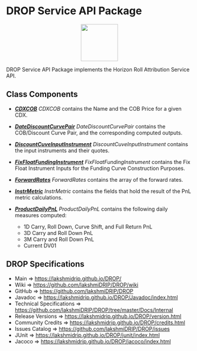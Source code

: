 # DROP Service API Package

<p align="center"><img src="https://github.com/lakshmiDRIP/DROP/blob/master/DRIP_Logo.gif?raw=true" width="100"></p>

DROP Service API Package implements the Horizon Roll Attribution Service API.


## Class Components

 * [***CDXCOB***](https://github.com/lakshmiDRIP/DROP/tree/master/src/main/java/org/drip/service/api/CDXCOB.java)
 <i>CDXCOB</i> contains the Name and the COB Price for a given CDX.

 * [***DateDiscountCurvePair***](https://github.com/lakshmiDRIP/DROP/tree/master/src/main/java/org/drip/service/api/DateDiscountCurvePair.java)
 <i>DateDiscountCurvePair</i> contains the COB/Discount Curve Pair, and the corresponding computed outputs.

 * [***DiscountCuveInputInstrument***](https://github.com/lakshmiDRIP/DROP/tree/master/src/main/java/org/drip/service/api/DiscountCuveInputInstrument.java)
 <i>DiscountCuveInputInstrument</i> contains the input instruments and their quotes.

 * [***FixFloatFundingInstrument***](https://github.com/lakshmiDRIP/DROP/tree/master/src/main/java/org/drip/service/api/FixFloatFundingInstrument.java)
 <i>FixFloatFundingInstrument</i> contains the Fix Float Instrument Inputs for the Funding Curve Construction
 Purposes.

 * [***ForwardRates***](https://github.com/lakshmiDRIP/DROP/tree/master/src/main/java/org/drip/service/api/ForwardRates.java)
 <i>ForwardRates</i> contains the array of the forward rates.

 * [***InstrMetric***](https://github.com/lakshmiDRIP/DROP/tree/master/src/main/java/org/drip/service/api/InstrMetric.java)
 <i>InstrMetric</i> contains the fields that hold the result of the PnL metric calculations.

 * [***ProductDailyPnL***](https://github.com/lakshmiDRIP/DROP/tree/master/src/main/java/org/drip/service/api/ProductDailyPnL.java)
 <i>ProductDailyPnL</i> contains the following daily measures computed:
 	* 1D Carry, Roll Down, Curve Shift, and Full Return PnL
 	* 3D Carry and Roll Down PnL
 	* 3M Carry and Roll Down PnL
 	* Current DV01


## DROP Specifications

 * Main                     => https://lakshmidrip.github.io/DROP/
 * Wiki                     => https://github.com/lakshmiDRIP/DROP/wiki
 * GitHub                   => https://github.com/lakshmiDRIP/DROP
 * Javadoc                  => https://lakshmidrip.github.io/DROP/Javadoc/index.html
 * Technical Specifications => https://github.com/lakshmiDRIP/DROP/tree/master/Docs/Internal
 * Release Versions         => https://lakshmidrip.github.io/DROP/version.html
 * Community Credits        => https://lakshmidrip.github.io/DROP/credits.html
 * Issues Catalog           => https://github.com/lakshmiDRIP/DROP/issues
 * JUnit                    => https://lakshmidrip.github.io/DROP/junit/index.html
 * Jacoco                   => https://lakshmidrip.github.io/DROP/jacoco/index.html

